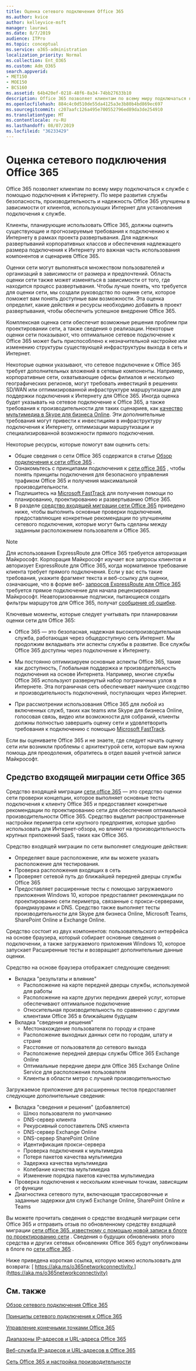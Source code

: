 ```yaml
---
title: Оценка сетевого подключения Office 365
ms.author: kvice
author: kelleyvice-msft
manager: laurawi
ms.date: 8/7/2019
audience: ITPro
ms.topic: conceptual
ms.service: o365-administration
localization_priority: Normal
ms.collection: Ent_O365
ms.custom: Adm_O365
search.appverid:
- MET150
- MOE150
- BCS160
ms.assetid: 64b420ef-0218-48f6-8a34-74bb27633b10
description: Office 365 позволяет клиентам по всему миру подключаться к службе с помощью подключения к Интернету. По мере развития службы безопасность, производительность и надежность Office 365 улучшены в зависимости от клиентов, использующих Интернет для установления подключения к службе.
ms.openlocfilehash: 884c4c0d510de55da4125a3e3b80b4bd869ec697
ms.sourcegitcommit: c207aafc126a495e700552796ed89da3de254910
ms.translationtype: MT
ms.contentlocale: ru-RU
ms.lasthandoff: 08/07/2019
ms.locfileid: "36233429"
---
```

# <a name="assessing-office-365-network-connectivity"></a>Оценка сетевого подключения Office 365

Office 365 позволяет клиентам по всему миру подключаться к службе с помощью подключения к Интернету. По мере развития службы безопасность, производительность и надежность Office 365 улучшены в зависимости от клиентов, использующих Интернет для установления подключения к службе.
  
Клиенты, планирующие использовать Office 365, должны оценить существующие и прогнозируемые требования к подключению к Интернету в рамках проекта развертывания. Для надежных развертываний корпоративных классов и обеспечения надлежащего размера подключения к Интернету это важная часть использования компонентов и сценариев Office 365.
  
Оценки сети могут выполняться множеством пользователей и организаций в зависимости от размера и предпочтений. Область оценки сети также может изменяться в зависимости от того, где находится процесс развертывания. Чтобы лучше понять, что требуется для оценки сети, мы создали руководство по оценке сети, которое поможет вам понять доступные вам возможности. Эта оценка определит, какие действия и ресурсы необходимо добавить в проект развертывания, чтобы обеспечить успешное внедрение Office 365.
  
Комплексная оценка сети обеспечит возможные решения проблем при проектировании сети, а также сведения о реализации. Некоторые оценки сети показывают, что оптимальное сетевое подключение к Office 365 может быть приспособлено к незначительной настройке или изменению структуры существующей инфраструктуры выхода в сеть и Интернет.

Некоторые оценки указывают, что сетевое подключение к Office 365 требует дополнительных вложений в сетевые компоненты. Например, корпоративные сети, охватывающие офисы филиалов и несколько географических регионов, могут требовать инвестиций в решениях SD/WAN или оптимизированной инфраструктуре маршрутизации для поддержки подключения к Интернету для Office 365. Иногда оценка будет указывать на сетевое подключение к Office 365, а также требования к производительности для таких сценариев, как [качество мультимедиа в Skype для бизнеса Online](https://support.office.com/article/Media-Quality-and-Network-Connectivity-Performance-in-Skype-for-Business-Online-5fe3e01b-34cf-44e0-b897-b0b2a83f0917). Эти дополнительные требования могут привести к инвестициям в инфраструктуру подключения к Интернету, оптимизации маршрутизации и специализированной возможности прямого подключения.

Некоторые ресурсы, которые помогут вам оценить сеть:

- Общие сведения о сети Office 365 содержатся в статье [Обзор подключения к сети office 365](office-365-networking-overview.md) .
- Ознакомьтесь с принципами подключения к [сети office 365](https://aka.ms/o365networkingprinciples) , чтобы понять принципы подключения для безопасного управления трафиком Office 365 и получения максимальной производительности.
- Подпишитесь на [Microsoft FastTrack](https://www.microsoft.com/en-us/fasttrack) для получения помощи по планированию, проектированию и развертыванию Office 365. 
- В разделе [средство входящей миграции сети Office 365](assessing-network-connectivity.md#the-office-365-network-onboarding-tool) приведено ниже, чтобы выполнить основные проверки подключения, предоставляющие конкретные рекомендации по улучшениям сетевого подключения, которые могут быть сделаны между заданным расположением пользователя и Office 365.

> [!NOTE]
> Для использования ExpressRoute для Office 365 требуется авторизация Майкрософт. Корпорация Майкрософт изучает все запросы клиентов и авторизует ExpressRoute для Office 365, когда нормативное требование клиента требует прямого подключения. Если у вас есть такие требования, укажите фрагмент текста и веб-ссылку для оценки, означающие, что в форме веб- [запросов ExpressRoute для Office 365](https://aka.ms/O365ERReview) требуется прямое подключение для начала рецензирования Майкрософт. Неавторизованные подписки, пытающиеся создать фильтры маршрутов для Office 365, получат [сообщение об ошибке](https://support.microsoft.com/kb/3181709).
  
Ключевые моменты, которые следует учитывать при планировании оценки сети для Office 365:
  
- Office 365 — это безопасная, надежная высокопроизводительная служба, работающая через общедоступную сеть Интернет. Мы продолжим вкладывать эти аспекты службы в развитие. Все службы Office 365 доступны через подключение к Интернету.

- Мы постоянно оптимизируем основные аспекты Office 365, такие как доступность, Глобальная поддержка и производительность подключения на основе Интернета. Например, многие службы Office 365 используют развернутый набор пограничных узлов в Интернете. Эта пограничная сеть обеспечивает наилучшее сходство и производительность подключений, поступающих через Интернет.

- При рассмотрении использования Office 365 для любой из включенных служб, таких как teams или Skype для бизнеса Online, голосовая связь, видео или возможности для собраний, клиенты должны полностью завершить оценку сети и удовлетворить требования к подключению с помощью [Microsoft FastTrack](https://www.microsoft.com/en-us/fasttrack).

Если вы оцениваете Office 365 и не знаете, где следует начать оценку сети или возникли проблемы с архитектурой сети, которые вам нужна помощь для преодоления, обратитесь в отдел вашей учетной записи Майкрософт.

## <a name="the-office-365-network-onboarding-tool"></a>Средство входящей миграции сети Office 365

Средство входящей миграции [сети office 365](https://aka.ms/netonboard) — это средство оценки сети проверки концепции, которое выполняет основные тесты подключения к клиенту Office 365 и предоставляет конкретные рекомендации по проектированию сети для обеспечения оптимальной производительности Office 365. Средство выделит распространенные настройки периметра сети крупного предприятия, которые удобно использовать для Интернет-обзора, но влияют на производительность крупных приложений SaaS, таких как Office 365.

Средство входящей миграции по сети выполняет следующие действия:

- Определяет ваше расположение, или вы можете указать расположение для тестирования.
- Проверка расположения входящих в сеть
- Проверяет сетевой путь до ближайшей передней дверцы службы Office 365
- Предоставляет расширенные тесты с помощью загружаемого приложения Windows 10, которое предоставляет рекомендации по проектированию сети периметра, связанные с прокси-серверами, брандмауэрами и DNS. Средство также выполняет тесты производительности для Skype для бизнеса Online, Microsoft Teams, SharePoint Online и Exchange Online.

Средство состоит из двух компонентов: пользовательского интерфейса на основе браузера, который собирает основные сведения о подключении, а также загружаемого приложения Windows 10, которое запускает Расширенные тесты и возвращает дополнительные данные оценки.

Средство на основе браузера отображает следующие сведения:

- Вкладка "результаты и влияние"
  - Расположение на карте передней дверцы службы, используемой для работы
  - Расположение на карте других передних дверей услуг, которые обеспечивают оптимальное подключение
  - Относительная производительность по сравнению с другими клиентами Office 365 в ближайшем будущем
- Вкладка "сведения и решения"
  - Местонахождение пользователя по городу и стране
  - Расположение выходных данных сети по городам, штату и стране
  - Расстояние от пользователя до сетевого выхода
  - Расположение передней дверцы службы Office 365 Exchange Online
  - Оптимальные передние двери для Office 365 Exchange Online Service для расположения пользователя
  - Клиенты в области метро с лучшей производительностью

Загружаемое приложение для расширенных тестов предоставляет следующие дополнительные сведения:

- Вкладка "сведения и решения" (добавляется)
  - Шлюз пользователя по умолчанию
  - DNS-сервер клиента
  - Рекурсивный сопоставитель DNS клиента
  - DNS-сервер Exchange Online
  - DNS-сервер SharePoint Online
  - Идентификация прокси-сервера
  - Проверка подключения к мультимедиа
  - Потеря пакетов качества мультимедиа
  - Задержка качества мультимедиа
  - Колебание качества мультимедиа
  - Изменение порядка пакетов качества мультимедиа
- Проверка подключения к нескольким конечным точкам, зависящим от функции
- Диагностика сетевого пути, включающая трассировочные и заданные задержки для служб Exchange Online, SharePoint Online и Teams

Вы можете прочитать сведения о средстве входящей миграции сети Office 365 и отправить отзыв по обновленному средству входящей миграции [сети office 365, известному с помощью новой записи в блоге по проектированию сети](https://techcommunity.microsoft.com/t5/Office-365-Networking/Updated-Office-365-Network-Onboarding-Tool-POC-with-new-network/m-p/711130#M130) . Сведения о будущих обновлениях этого средства и других сетевых обновлениях Office 365 будут опубликованы в блоге по [сети office 365](https://techcommunity.microsoft.com/t5/Office-365-Networking/bd-p/Office365Networking) .
  
Ниже приведена короткая ссылка, которую можно использовать для возврата: [ https://aka.ms/o365networkconnectivity.](https://aka.ms/o365networkconnectivity)
  
## <a name="see-also"></a>См. также

[Обзор сетевого подключения Office 365](office-365-networking-overview.md)

[Принципы сетевого подключения к Office 365](https://aka.ms/o365networkingprinciples)

[Управление конечными точками Office 365](managing-office-365-endpoints.md)

[Диапазоны IP-адресов и URL-адреса Office 365](urls-and-ip-address-ranges.md)

[Веб-служба IP-адресов и URL-адресов в Office 365](office-365-ip-web-service.md)

[Сеть Office 365 и настройка производительности](network-planning-and-performance.md)
